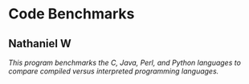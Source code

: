 # Code Benchmarks
## Nathaniel W

*This program benchmarks the C, Java, Perl, and Python languages to compare
compiled versus interpreted programming languages.*
